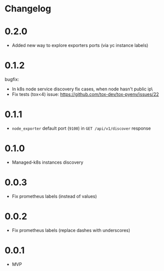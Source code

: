 Changelog
===

# 0.2.0
* Added new way to explore exporters ports (via yc instance labels)

# 0.1.2
bugfix:
* In k8s node service discovery fix cases, when node hasn't public ip\
* Fix tests (tox<4) issue: https://github.com/tox-dev/tox-pyenv/issues/22

# 0.1.1
* `node_exporter` default port (`9100`) in `GET /api/v1/discover` response

# 0.1.0
* Managed-k8s instances discovery

# 0.0.3
* Fix prometheus labels (instead of values)

# 0.0.2
* Fix prometheus labels (replace dashes with underscores)

# 0.0.1
* MVP